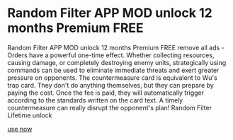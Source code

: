 # Random Filter APP MOD unlock 12 months Premium FREE

Random Filter APP MOD unlock 12 months Premium FREE remove all ads - Orders have a powerful one-time effect. Whether collecting resources, causing damage, or completely destroying enemy units, strategically using commands can be used to eliminate immediate threats and exert greater pressure on opponents. The countermeasure card is equivalent to Wu's trap card. They don't do anything themselves, but they can prepare by paying the cost. Once the fee is paid, they will automatically trigger according to the standards written on the card text. A timely countermeasure can really disrupt the opponent's plan! Random Filter Lifetime unlock

[use now](https://www.pexels.com/@james-black-2153007527/)
